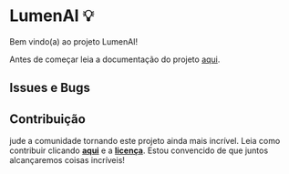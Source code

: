 # LumenAI 💡

Bem vindo(a) ao projeto LumenAI!

Antes de começar leia a documentação do projeto [aqui](https://github.com/samuelmolling/projeto-integrado/tree/main/docs/trab2_doc_projeto).

## Issues e Bugs

## Contribuição

jude a comunidade tornando este projeto ainda mais incrível. Leia como contribuir clicando **[aqui](https://github.com/samuel-molling/projeto-integrado/blob/main/CONTRIBUTING.md)** e a **[licença](https://github.com/samuel-molling/projeto-integrado/blob/main/LICENSE.md)**. Estou convencido de que juntos alcançaremos coisas incríveis!
